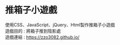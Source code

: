 推箱子小遊戲
=
使用CSS、JavaScript、jQuery、Html製作推箱子小遊戲<br>
遊戲目的 : 將箱子推到陰影處<br>
遊戲連結 : https://zzo3082.github.io/
